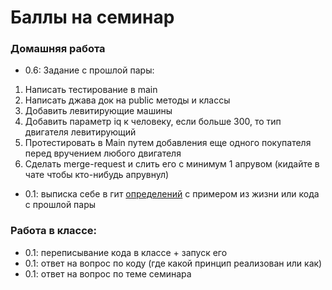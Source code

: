 # Баллы на семинар
### Домашняя работа
* 0.6: Задание с прошлой пары:
1. Написать тестирование в main
2. Написать джава док на public методы и классы 
3. Добавить левитирующие машины 
4. Добавить параметр iq к человеку, если больше 300, то тип двигателя левитирующий 
5. Протестировать в Main путем добавления еще одного покупателя перед вручением любого двигателя
6. Сделать merge-request и слить его с минимум 1 апрувом (кидайте в чате чтобы кто-нибудь апрувнул)
* 0.1: выписка себе в гит [определений](../practise-2/DEFINITIONS.md) с примером из жизни или кода с прошлой пары
### Работа в классе:
* 0.1: переписывание кода в классе + запуск его 
* 0.1: ответ на вопрос по коду (где какой принцип реализован или как) 
* 0.1: ответ на вопрос по теме семинара